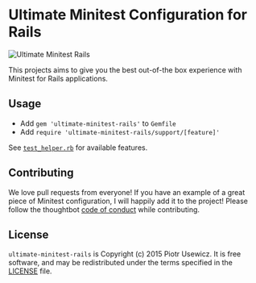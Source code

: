 # Ultimate Minitest Configuration for Rails

![Ultimate Minitest Rails](http://cloudapp.layer22.com/image/0v2y0c0v0D0V/Screen%20Shot%202015-04-18%20at%2016.29.31.png)

This projects aims to give you the best out-of-the box experience with Minitest for Rails applications.

Usage
-----

* Add `gem 'ultimate-minitest-rails'` to `Gemfile`
* Add `require 'ultimate-minitest-rails/support/[feature]'`

See [`test_helper.rb`](test/test_helper.rb) for available features.

Contributing
------------

We love pull requests from everyone! If you have an example of a great piece of Minitest configuration, I will happily add it to the project! Please follow the thoughtbot [code of conduct]
while contributing.

[code of conduct]: https://thoughtbot.com/open-source-code-of-conduct

License
-------

`ultimate-minitest-rails` is Copyright (c) 2015 Piotr Usewicz. It is free software, and may be
redistributed under the terms specified in the [LICENSE] file.

[LICENSE]: /LICENSE
